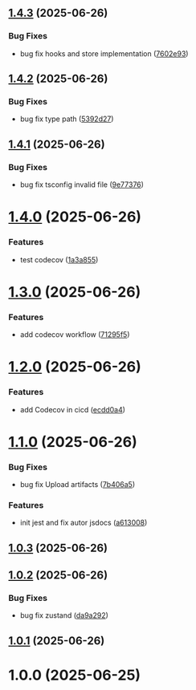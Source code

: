 ## [1.4.3](https://github.com/munirmardinli/react-utils/compare/v1.4.2...v1.4.3) (2025-06-26)


### Bug Fixes

* bug fix hooks and store implementation ([7602e93](https://github.com/munirmardinli/react-utils/commit/7602e9305f5170023509d53ceb4874c38ad8ea04))

## [1.4.2](https://github.com/munirmardinli/react-utils/compare/v1.4.1...v1.4.2) (2025-06-26)


### Bug Fixes

* bug fix type path ([5392d27](https://github.com/munirmardinli/react-utils/commit/5392d27a16b2a5f4035f8c2860327f3548f9750d))

## [1.4.1](https://github.com/munirmardinli/react-utils/compare/v1.4.0...v1.4.1) (2025-06-26)


### Bug Fixes

* bug fix tsconfig invalid file ([9e77376](https://github.com/munirmardinli/react-utils/commit/9e773763050cc6aa3cb1554888ee9a8194cb6b0e))

# [1.4.0](https://github.com/munirmardinli/react-utils/compare/v1.3.0...v1.4.0) (2025-06-26)


### Features

* test codecov ([1a3a855](https://github.com/munirmardinli/react-utils/commit/1a3a855175a15ac5d3d5dfb5c04dcc1fc44217eb))

# [1.3.0](https://github.com/munirmardinli/react-utils/compare/v1.2.0...v1.3.0) (2025-06-26)


### Features

* add codecov workflow ([71295f5](https://github.com/munirmardinli/react-utils/commit/71295f5e66ddcc48ebd2d80a39e2681db5a47aeb))

# [1.2.0](https://github.com/munirmardinli/react-utils/compare/v1.1.0...v1.2.0) (2025-06-26)


### Features

* add Codecov in cicd ([ecdd0a4](https://github.com/munirmardinli/react-utils/commit/ecdd0a4c9458f6c1d8aebed02932bf1c87fa1dfc))

# [1.1.0](https://github.com/munirmardinli/react-utils/compare/v1.0.3...v1.1.0) (2025-06-26)


### Bug Fixes

* bug fix Upload artifacts ([7b406a5](https://github.com/munirmardinli/react-utils/commit/7b406a512056ae481d302dc1505915991da4970b))


### Features

* init jest and fix autor jsdocs ([a613008](https://github.com/munirmardinli/react-utils/commit/a613008bc2c9fceb389779a1b428a4d9b2ed5d37))

## [1.0.3](https://github.com/munirmardinli/react-utils/compare/v1.0.2...v1.0.3) (2025-06-26)

## [1.0.2](https://github.com/munirmardinli/react-utils/compare/v1.0.1...v1.0.2) (2025-06-26)


### Bug Fixes

* bug fix zustand ([da9a292](https://github.com/munirmardinli/react-utils/commit/da9a29284754631fa8a635dcfb75b6d13f1fa49b))

## [1.0.1](https://github.com/munirmardinli/react-utils/compare/v1.0.0...v1.0.1) (2025-06-26)

# 1.0.0 (2025-06-25)
